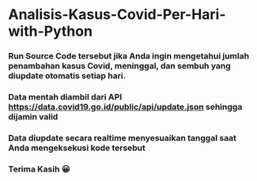 # Analisis-Kasus-Covid-Per-Hari-with-Python
### Run Source Code tersebut jika Anda ingin mengetahui jumlah penambahan kasus Covid, meninggal, dan sembuh yang diupdate otomatis setiap hari. 
### Data mentah diambil dari API https://data.covid19.go.id/public/api/update.json sehingga dijamin valid
### Data diupdate secara realtime menyesuaikan tanggal saat Anda mengeksekusi kode tersebut
### Terima Kasih 😀
